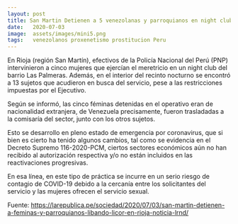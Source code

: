 ```yaml
---
layout: post
title: San Martin Detienen a 5 venezolanas y parroquianos en night club de Rioja
date:   2020-07-03
image:  assets/images/mini5.png
tags:   venezolanos proxenetismo prostitucion Peru
---
```




En Rioja (región San Martín), efectivos de la Policía Nacional del Perú (PNP) intervinieron a cinco mujeres que ejercían el meretricio en un night club del barrio Las Palmeras. Además, en el interior del recinto nocturno se encontró a 13 sujetos que acudieron en busca del servicio, pese a las restricciones impuestas por el Ejecutivo.

Según se informó, las cinco féminas detenidas en el operativo eran de nacionalidad extranjera, de Venezuela precisamente, fueron trasladadas a la comisaría del sector, junto con los otros sujetos.

Esto se desarrollo en pleno estado de emergencia por coronavirus, que si bien es cierto ha tenido algunos cambios, tal como se evidencia en el Decreto Supremo 116-2020-PCM, ciertos sectores económicos aún no han recibido al autorización respectiva y/o no están incluidos en las reactivaciones progresivas.

En esa línea, en este tipo de práctica se incurre en un serio riesgo de contagio de COVID-19 debido a la cercanía entre los solicitantes del servicio y las mujeres ofrecen el servicio sexual.


Fuente:
https://larepublica.pe/sociedad/2020/07/03/san-martin-detienen-a-feminas-y-parroquianos-libando-licor-en-rioja-noticia-lrnd/
